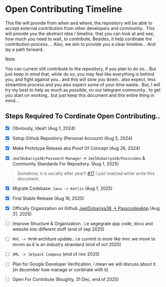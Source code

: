 # Open Contributing Timeline

This file will provide from when and where, the repository will be able to accept external contribution from other developers and community.. 
This will provide you the abstract idea / timeline, that you can look at and see, how much you need to wait, to contribute, 
Besides, it help cordinate the contribution process.... Also, we aim to provide you a clear timeline... And lay a path forward..


> [!NOTE]
> You can current still contribute to the repository, if you plan to do so... But just keep in mind that, while do so, you may feel like everything is behind you,
> and fight against you.. and this will slow you down.. also expect, less streamline process and you also expect some of your time waste.. 
> But, I will try my best to help as much as possible, on our telegram community.. to get you start on working.. but just keep this document and this entire thing in mind...


## Steps Required To Cordinate Open Contributing..

- [X] Obviously, Idea!! (Aug 1, 2024)

- [X] Setup Github Repository (Personal Account) (Aug 5, 2024)

- [X] Make Prototype Release aka Proof Of Concept (Aug 26, 2024)

- [X] `JeelDobariya38/Password-Manager` -> `JeelDobariya38/Passcodes` & Community Standards For Repository. (Aug 1, 2025) 

> Somehow, it is excatly after year!! [#17](https://github.com/PasscodesApp/Passcodes/pull/17) I just realized while write this document..

- [X] Migrate Codebase: `Java -> Kotlin` (Aug 1, 2025)

- [X] First Stable Release (Aug 16, 2025)

- [X] Offically Organization on Github [JeelDobariya38 -> PasscodesApp](https://github.com/PasscodesApp) (Aug 31, 2025)

- [ ] Improve Structure & Organization..  i.e segegrate app code, docs and website into different stuff (end of sep 2025)

- [ ] `MVC -> MVVM` architure update.. i.e current is more like mvc we move to mvvm as it is an industry strandard (end of oct 2025)

- [ ] `XML -> Jetpack Compose` (end of nov 2025)

- [ ] Plan for Google Developer Verification, i mean we will discuss about it. (in december how manage or cordinate with it)

- [ ] Open For Contribute (Roughly, 31 Dec, end of 2025)

